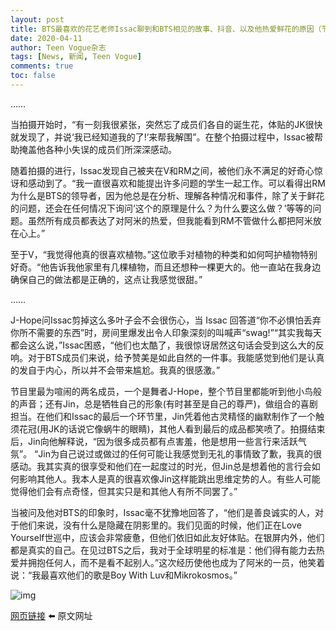 ```yaml
---
layout: post
title: BTS最喜欢的花艺老师Issac聊到和BTS相见的故事、抖音、以及他热爱鲜花的原因（节选）
date: 2020-04-11
author: Teen Vogue杂志
tags: [News, 新闻, Teen Vogue]
comments: true
toc: false
---
```


……

当拍摄开始时，“有一刻我很紧张，突然忘了成员们各自的诞生花，体贴的JK很快就发现了，并说‘我已经知道我的了!’来帮我解围”。在整个拍摄过程中，Issac被帮助掩盖他各种小失误的成员们所深深感动。

随着拍摄的进行，Issac发现自己被夹在V和RM之间，被他们永不满足的好奇心惊讶和感动到了。“我一直很喜欢和能提出许多问题的学生一起工作。可以看得出RM为什么是BTS的领导者，因为他总是在分析、理解各种情况和事件，除了关于鲜花的问题，还会在任何情况下询问‘这个的原理是什么？为什么要这么做？’等等的问题。虽然所有成员都表达了对阿米的热爱，但我能看到RM不管做什么都把阿米放在心上。”

至于V，“我觉得他真的很喜欢植物。”这位歌手对植物的种类和如何呵护植物特别好奇。“他告诉我他家里有几棵植物，而且还想种一棵更大的。他一直站在我身边确保自己的做法都是正确的，这点让我感觉很甜。”

……

J-Hope问Issac剪掉这么多叶子会不会很伤心，当 Issac 回答道“你不必惧怕丢弃你所不需要的东西”时，房间里爆发出令人印象深刻的叫喊声“swag!”“其实我每天都会这么说，”Issac困惑，“他们也太酷了，我很惊讶居然这句话会受到这么大的反响。对于BTS成员们来说，给予赞美是如此自然的一件事。我能感觉到他们是认真的发自于内心，所以并不会带来尴尬。我真的很感激。”

节目里最为喧闹的两名成员，一个是舞者J-Hope，整个节目里都能听到他小鸟般的声音；还有Jin，总是牺牲自己的形象(有时甚至是自己的尊严)，做组合的喜剧担当。在他们和Issac的最后一个环节里，Jin凭着他古灵精怪的幽默制作了一个触须花冠(用JK的话说它像蜗牛的眼睛)，其他人看到最后的成品都笑喷了。拍摄结束后，Jin向他解释说，“因为很多成员都有点害羞，他是想用一些言行来活跃气氛”。
“Jin为自己说过或做过的任何可能让我感觉到无礼的事情致了歉，我真的很感动。我其实真的很享受和他们在一起度过的时光，但Jin总是想着他的言行会如何影响其他人。我本人是真的很喜欢像Jin这样能跳出思维定势的人。有些人可能觉得他们会有点奇怪，但其实只是和其他人有所不同罢了。”

当被问及他对BTS的印象时，Issac毫不犹豫地回答了，“他们是善良诚实的人，对于他们来说，没有什么是隐藏在阴影里的。我们见面的时候，他们正在Love Yourself世巡中，应该会非常疲惫，但他们依旧如此友好体贴。在银屏内外，他们都是真实的自己。在见过BTS之后，我对于全球明星的标准是：他们得有能力去热爱并拥抱任何人，而不是看不起别人。”这次经历使他也成为了阿米的一员，他笑着说：“我最喜欢他们的歌是Boy With Luv和Mikrokosmos。”

![img](https://tva1.sinaimg.cn/large/007S8ZIlgy1gdrebfeeizj31o30u0x1k.jpg)

[网页链接](http://t.cn/A6w4Yr5w) ⬅️ 原文网址



